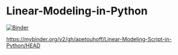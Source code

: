 # Linear-Modeling-in-Python

[![Binder](https://mybinder.org/badge_logo.svg)](https://mybinder.org/v2/gh/apetouhoff/Linear-Modeling-Script-in-Python/HEAD)

https://mybinder.org/v2/gh/apetouhoff/Linear-Modeling-Script-in-Python/HEAD
